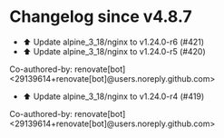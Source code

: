 # Changelog since v4.8.7
- ⬆️ Update alpine_3_18/nginx to v1.24.0-r6 (#421) 
- ⬆️ Update alpine_3_18/nginx to v1.24.0-r5 (#420)

Co-authored-by: renovate[bot] <29139614+renovate[bot]@users.noreply.github.com> 
- ⬆️ Update alpine_3_18/nginx to v1.24.0-r4 (#419)

Co-authored-by: renovate[bot] <29139614+renovate[bot]@users.noreply.github.com> 
